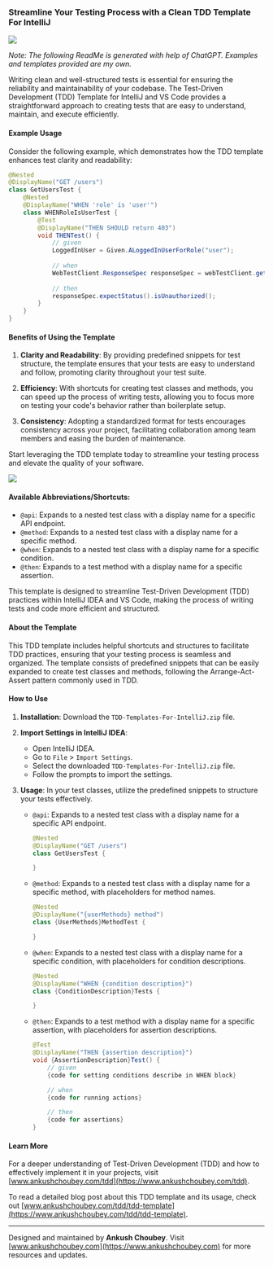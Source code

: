 ### Streamline Your Testing Process with a Clean TDD Template For IntelliJ

![](https://upload.wikimedia.org/wikipedia/commons/archive/9/9c/20200803071015%21IntelliJ_IDEA_Icon.svg)

*Note: The following ReadMe is generated with help of ChatGPT. Examples and templates provided are my own.*

Writing clean and well-structured tests is essential for ensuring the reliability and maintainability of your codebase. The Test-Driven Development (TDD) Template for IntelliJ and VS Code provides a straightforward approach to creating tests that are easy to understand, maintain, and execute efficiently.

#### Example Usage

Consider the following example, which demonstrates how the TDD template enhances test clarity and readability:

```java
@Nested
@DisplayName("GET /users")
class GetUsersTest {
    @Nested
    @DisplayName("WHEN 'role' is 'user'")
    class WHENRoleIsUserTest {
        @Test
        @DisplayName("THEN SHOULD return 403")
        void THENTest() {
            // given
            LoggedInUser = Given.ALoggedInUserForRole("user");
            
            // when
            WebTestClient.ResponseSpec responseSpec = webTestClient.get().uri("/users").exchange();
            
            // then
            responseSpec.expectStatus().isUnauthorized();
        }
    }
}
```

#### Benefits of Using the Template

1. **Clarity and Readability**: By providing predefined snippets for test structure, the template ensures that your tests are easy to understand and follow, promoting clarity throughout your test suite.
   
2. **Efficiency**: With shortcuts for creating test classes and methods, you can speed up the process of writing tests, allowing you to focus more on testing your code's behavior rather than boilerplate setup.
   
3. **Consistency**: Adopting a standardized format for tests encourages consistency across your project, facilitating collaboration among team members and easing the burden of maintenance.

Start leveraging the TDD template today to streamline your testing process and elevate the quality of your software.

![](https://www.ankushchoubey.com/images/tdd.png)

#### Available Abbreviations/Shortcuts:

- `@api`: Expands to a nested test class with a display name for a specific API endpoint.
- `@method`: Expands to a nested test class with a display name for a specific method.
- `@when`: Expands to a nested test class with a display name for a specific condition.
- `@then`: Expands to a test method with a display name for a specific assertion.

This template is designed to streamline Test-Driven Development (TDD) practices within IntelliJ IDEA and VS Code, making the process of writing tests and code more efficient and structured.

#### About the Template

This TDD template includes helpful shortcuts and structures to facilitate TDD practices, ensuring that your testing process is seamless and organized. The template consists of predefined snippets that can be easily expanded to create test classes and methods, following the Arrange-Act-Assert pattern commonly used in TDD.

#### How to Use

1. **Installation**: Download the `TDD-Templates-For-IntelliJ.zip` file.
   
2. **Import Settings in IntelliJ IDEA**:
   - Open IntelliJ IDEA.
   - Go to `File` > `Import Settings`.
   - Select the downloaded `TDD-Templates-For-IntelliJ.zip` file.
   - Follow the prompts to import the settings.

3. **Usage**: In your test classes, utilize the predefined snippets to structure your tests effectively.
   
   - `@api`: Expands to a nested test class with a display name for a specific API endpoint.
   
     ```java
     @Nested
     @DisplayName("GET /users")
     class GetUsersTest {
     
     }
     ```
   
   - `@method`: Expands to a nested test class with a display name for a specific method, with placeholders for method names.
   
     ```java
     @Nested
     @DisplayName("{userMethods} method")
     class {UserMethods}MethodTest {
     
     }
     ```
   
   - `@when`: Expands to a nested test class with a display name for a specific condition, with placeholders for condition descriptions.
   
     ```java
     @Nested
     @DisplayName("WHEN {condition description}")
     class {ConditionDescription}Tests {
     
     }
     ```
   
   - `@then`: Expands to a test method with a display name for a specific assertion, with placeholders for assertion descriptions.
   
     ```java
     @Test
     @DisplayName("THEN {assertion description}")
     void {AssertionDescription}Test() {
         // given
         {code for setting conditions describe in WHEN block}
     
         // when
         {code for running actions}
     
         // then
         {code for assertions}
     }
     ```

#### Learn More

For a deeper understanding of Test-Driven Development (TDD) and how to effectively implement it in your projects, visit [www.ankushchoubey.com/tdd](https://www.ankushchoubey.com/tdd).

To read a detailed blog post about this TDD template and its usage, check out [www.ankushchoubey.com/tdd/tdd-template](https://www.ankushchoubey.com/tdd/tdd-template).

---
Designed and maintained by **Ankush Choubey**. Visit [www.ankushchoubey.com](https://www.ankushchoubey.com) for more resources and updates.
